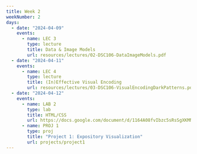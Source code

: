 ```yaml
---
title: Week 2
weekNumber: 2
days:
  - date: "2024-04-09"
    events:
      - name: LEC 3
        type: lecture
        title: Data & Image Models
        url: resources/lectures/02-DSC106-DataImageModels.pdf
  - date: "2024-04-11"
    events:
      - name: LEC 4
        type: lecture
        title: (In)Effective Visual Encoding
        url: resources/lectures/03-DSC106-VisualEncodingDarkPatterns.pdf
  - date: "2024-04-12"
    events:
      - name: LAB 2
        type: lab
        title: HTML/CSS
        url: https://docs.google.com/document/d/1164A08fvIbzc5sRsSgXKMNkXq_aLh_uRYCemebGQeLM/edit?usp=sharing
      - name: PROJ 1
        type: proj
        title: "Project 1: Expository Visualization"
        url: projects/project1
---
```

